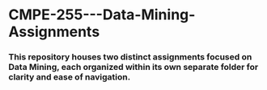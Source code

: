 # CMPE-255---Data-Mining-Assignments

### This repository houses two distinct assignments focused on Data Mining, each organized within its own separate folder for clarity and ease of navigation.
